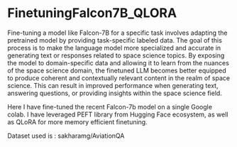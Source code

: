 # FinetuningFalcon7B_QLORA
Fine-tuning a model like Falcon-7B for a specific task involves adapting the pretrained model by providing task-specific labeled data. The goal of this process is to make the language model more specialized and accurate in generating text or responses related to space science topics. By exposing the model to domain-specific data and allowing it to learn from the nuances of the space science domain, the finetuned LLM becomes better equipped to produce coherent and contextually relevant content in the realm of space science. This can result in improved performance when generating text, answering questions, or providing insights within the space science field.

Here I have fine-tuned the recent Falcon-7b model on a single Google colab.
I have leveraged PEFT library from Hugging Face ecosystem, as well as QLoRA for more memory efficient finetuning.

Dataset used is : sakharamg/AviationQA

